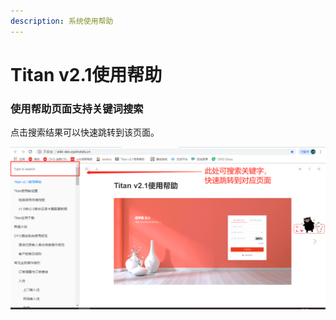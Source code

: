 ```yaml
---
description: 系统使用帮助
---
```


# Titan v2.1使用帮助

### 使用帮助页面支持关键词搜索

点击搜索结果可以快速跳转到该页面。

![](.gitbook/assets/image%20%28139%29.png)


